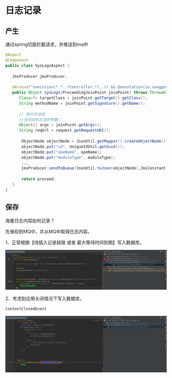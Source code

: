 # 日志记录



## 产生

通过spring切面拦截请求，并推送到mq中

```java
@Aspect
@Component
public class SysLogsAspect {

   JmsProducer jmsProducer;

   @Around("execution(* *..*Controller.*(..)) && @annotation(io.swagger.annotations.ApiOperation)")
   public Object sysLogs(ProceedingJoinPoint joinPoint) throws Throwable{
      Class<?> targetClass = joinPoint.getTarget().getClass();
      String methodName = joinPoint.getSignature().getName();
       
      // 执行方法后
      //访问目标方法的参数：
      Object[] args = joinPoint.getArgs();
      String reqUrl = request.getRequestURI();
       
       ObjectNode objectNode = JsonUtil.getMapper().createObjectNode();
       objectNode.put("id", UniqueIdUtil.getSuid());
       objectNode.put("opeName", opeName);
       objectNode.put("moduleType", moduleType);
       ...
       jmsProducer.sendToQueue(JsonUtil.toJson(objectNode),JmsConstant.SYS_LOG_QUEUE);
       
       return proceed;
   }
}
```

## 保存

海量日志内容如何记录？

先保存到MQ中，并从MQ中取得日志内容。

1、正常根据【待插入记录超限 或者 最大等待时间到期】写入数据库。

![image-20220525115143106](宏天-操作日志记录.assets/image-20220525115143106.png)

2、考虑到应用关闭情况下写入数据库。

```java
ContextClosedEvent
```

![image-20220525115238943](宏天-操作日志记录.assets/image-20220525115238943.png)
